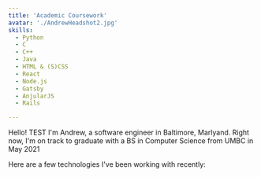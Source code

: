 ```yaml
---
title: 'Academic Coursework'
avatar: './AndrewHeadshot2.jpg'
skills:
  - Python
  - C 
  - C++ 
  - Java
  - HTML & (S)CSS
  - React
  - Node.js
  - Gatsby
  - AnjularJS
  - Rails 

---
```


Hello! TEST I'm Andrew, a software engineer in Baltimore, Marlyand. Right now, I'm on track to graduate with a BS in Computer Science from UMBC in May 2021

Here are a few technologies I've been working with recently:
